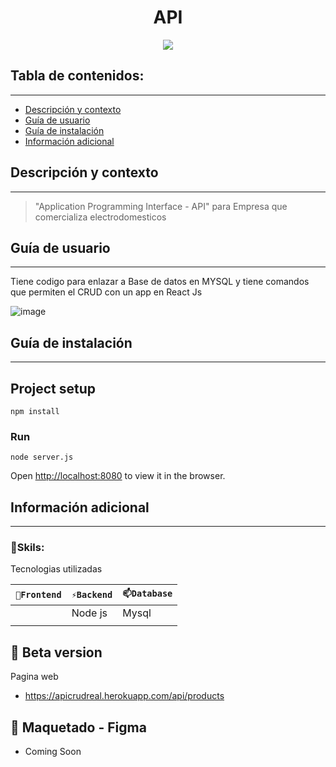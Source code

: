 
<h1 align="center">API</h1>
<p align="center"><img src="https://user-images.githubusercontent.com/81504385/157374395-f5d81365-2e5d-47c3-a498-4dd8b88abd6c.png"/></p> 

## Tabla de contenidos:
---

- [Descripción y contexto](#descripción-y-contexto)
- [Guía de usuario](#guía-de-usuario)
- [Guía de instalación](#guía-de-instalación)
- [Información adicional](#información-adicional)


## Descripción y contexto
---

> "Application Programming Interface - API" para Empresa que comercializa electrodomesticos

## Guía de usuario
---
Tiene codigo para enlazar a Base de datos en MYSQL y tiene comandos que permiten el CRUD con un app en React Js

![image](https://user-images.githubusercontent.com/81504385/157374748-f907708c-5d6e-41d0-9c97-c33a65da471f.png)

 	
## Guía de instalación
---
## Project setup
```
npm install
```

### Run
```
node server.js
```

Open [http://localhost:8080](http://localhost:8080) to view it in the browser.


## Información adicional
---
### 🔭Skils:
Tecnologias utilizadas

| `🔭Frontend` | `⚡Backend` | `📫Database` |
| ------ | ------ | ------ | 
|  | Node js | Mysql |
|  |  |  |


## 🌱 Beta version
Pagina web
<ul>
<li> <a href="https://apicrudreal.herokuapp.com/api/products" target="_blank">https://apicrudreal.herokuapp.com/api/products</a> </li>
</ul>

## 🎨 Maquetado - Figma
<ul>
<li> Coming Soon </li>
</ul>
